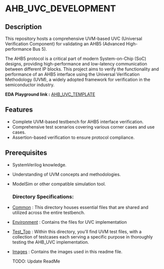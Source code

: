 # AHB_UVC_DEVELOPMENT
## Description
This repository hosts a comprehensive UVM-based UVC (Universal Verification Component) for validating an AHB5 (Advanced High-performance Bus 5).

The AHB5 protocol is a critical part of modern System-on-Chip (SoC) designs, providing high-performance and low-latency communication between different IP blocks. This project aims to verify the functionality and performance of an AHB5 interface using the Universal Verification Methodology (UVM), a widely adopted framework for verification in the semiconductor industry.

**EDA Playground link :** [AHB_UVC_TEMPLATE](https://www.edaplayground.com/x/jKZu)
## Features
- Complete UVM-based testbench for AHB5 interface verification.
- Comprehensive test scenarios covering various corner cases and use cases.
- Assertion-based verification to ensure protocol compliance.

## Prerequisites
- SystemVerilog knowledge.
- Understanding of UVM concepts and methodologies.
- ModelSim or other compatible simulation tool.

  ### Directory Specifications:

- [Common](Common) : This directory houses essential files that are shared and utilized across the entire testbench.
- [Environment](Environment) : Contains the files for UVC implementation
- [Test_Top](Test_Top) : Within this directory, you'll find UVM test files, with a collection of testcases each serving a specific purpose in thoroughly testing the AHB_UVC implementation.
- [Images](Images) : Contains the images used in this readme file.

  TODO: Update ReadMe
